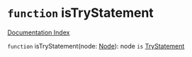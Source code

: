 # `function` isTryStatement

[Documentation Index](../README.md)

`function` isTryStatement(node: [Node](../interface.Node/README.md)): node `is` [TryStatement](../interface.TryStatement/README.md)